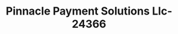 ---
f_zip-code: 33009
f_state-code: FL
title: Pinnacle Payment Solutions Llc-24366
f_phone: 954-332-0766
f_city-only: Hallandale
f_address: 3107 W Hallandale 106 Hallandale
f_location-unique-id: '24366'
slug: pinnacle-payment-solutions-llc-24366
updated-on: '2024-05-30T13:46:58.046Z'
created-on: '2024-05-30T13:36:59.803Z'
published-on: '2024-05-30T13:54:32.469Z'
f_city-state: cms/city/hallandale-fl.md
f_company: cms/company/pinnacle-payment-solutions-llc.md
f_state: cms/state/florida.md
layout: '[payday-loan].html'
tags: payday-loan
---